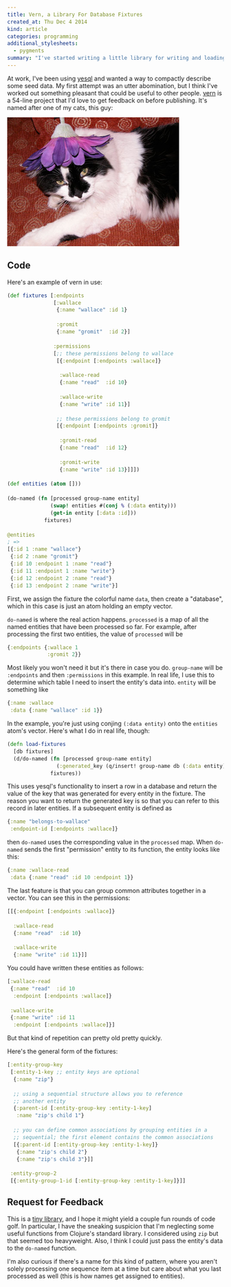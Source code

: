 ```yaml
---
title: Vern, a Library For Database Fixtures
created_at: Thu Dec 4 2014
kind: article
categories: programming
additional_stylesheets:
  - pygments
summary: "I've started writing a little library for writing and loading database fixtures and I'd love any feedback :)"
---
```


At work, I've been using
[yesql](https://github.com/krisajenkins/yesql) and wanted a way to
compactly describe some seed data. My first attempt was an utter
abomination, but I think I've worked out something pleasant that could
be useful to other
people. [vern](https://github.com/flyingmachine/vern) is a 54-line
project that I'd love to get feedback on before publishing. It's named
after one of my cats, this guy:

![vern](/assets/images/posts/vern-fixtures/vern.jpg)

## Code

Here's an example of vern in use:

```clojure
(def fixtures [:endpoints
               [:wallace
                {:name "wallace" :id 1}

                :gromit
                {:name "gromit"  :id 2}]

               :permissions
               [;; these permissions belong to wallace
                [{:endpoint [:endpoints :wallace]}

                 :wallace-read
                 {:name "read"  :id 10}

                 :wallace-write
                 {:name "write" :id 11}]

                ;; these permissions belong to gromit
                [{:endpoint [:endpoints :gromit]}

                 :gromit-read
                 {:name "read"  :id 12}

                 :gromit-write
                 {:name "write" :id 13}]]])

(def entities (atom []))

(do-named (fn [processed group-name entity]
              (swap! entities #(conj % (:data entity)))
              (get-in entity [:data :id]))
            fixtures)

@entities
; =>
[{:id 1 :name "wallace"}
 {:id 2 :name "gromit"}
 {:id 10 :endpoint 1 :name "read"}
 {:id 11 :endpoint 1 :name "write"}
 {:id 12 :endpoint 2 :name "read"}
 {:id 13 :endpoint 2 :name "write"}]
```

First, we assign the fixture the colorful name `data`, then create a
"database", which in this case is just an atom holding an empty
vector.

`do-named` is where the real action happens. `processed` is a map of
all the named entities that have been processed so far. For example,
after processing the first two entities, the value of `processed` will
be

```clojure
{:endpoints {:wallace 1
             :gromit 2}}
```

Most likely you won't need it but it's there in case you
do. `group-name` will be `:endpoints` and then `:permissions` in this
example. In real life, I use this to determine which table I need to
insert the entity's data into. `entity` will be something like

```clojure
{:name :wallace
 :data {:name "wallace" :id 1}}
```

In the example, you're just using conjing `(:data entity)` onto the
`entities` atom's vector. Here's what I do in real life, though:

```clojure
(defn load-fixtures
  [db fixtures]
  (d/do-named (fn [processed group-name entity]
                (:generated_key (q/insert! group-name db (:data entity))))
              fixtures))
```

This uses yesql's functionality to insert a row in a database and
return the value of the key that was generated for every entity in the
fixture. The reason you want to return the generated key is so that
you can refer to this record in later entities. If a subsequent entity
is defined as

```clojure
{:name "belongs-to-wallace"
 :endpoint-id [:endpoints :wallace]}
```

then `do-named` uses the corresponding value in the `processed`
map. When `do-named` sends the first "permission" entity to its
function, the entity looks like this:

```clojure
{:name :wallace-read
 :data {:name "read" :id 10 :endpoint 1}}
```

The last feature is that you can group common attributes together in a
vector. You can see this in the permissions:

```clojure
[[{:endpoint [:endpoints :wallace]}

  :wallace-read
  {:name "read"  :id 10}

  :wallace-write
  {:name "write" :id 11}]]
```

You could have written these entities as follows:

```clojure
[:wallace-read
 {:name "read"  :id 10
  :endpoint [:endpoints :wallace]}

 :wallace-write
 {:name "write" :id 11
  :endpoint [:endpoints :wallace]}]
```

But that kind of repetition can pretty old pretty quickly.

Here's the general form of the fixtures:

```clojure
[:entity-group-key
 [:entity-1-key ;; entity keys are optional
  {:name "zip"}

  ;; using a sequential structure allows you to reference
  ;; another entity
  {:parent-id [:entity-group-key :entity-1-key]
   :name "zip's child 1"}

  ;; you can define common associations by grouping entities in a
  ;; sequential; the first element contains the common associations
  [{:parent-id [:entity-group-key :entity-1-key]}
   {:name "zip's child 2"}
   {:name "zip's child 3"}]]

 :entity-group-2
 [{:entity-group-1-id [:entity-group-key :entity-1-key]}]]
```

## Request for Feedback

This is a
[tiny library](https://github.com/flyingmachine/vern/blob/master/src/com/flyingmachine/vern.clj),
and I hope it might yield a couple fun rounds of code golf. In
particular, I have the sneaking suspicion that I'm neglecting some
useful functions from Clojure's standard library. I considered using
`zip` but that seemed too heavyweight. Also, I think I could just pass
the entity's data to the `do-named` function.

I'm also curious if there's a name for this kind of pattern, where you
aren't solely processing one sequence item at a time but care about
what you last processed as well (this is how names get assigned to
entities).
